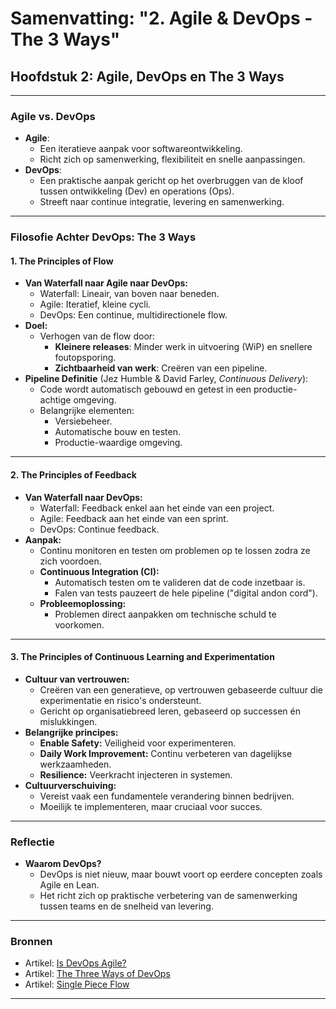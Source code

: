 # Samenvatting: "2. Agile & DevOps - The 3 Ways"

## Hoofdstuk 2: Agile, DevOps en The 3 Ways

---

### Agile vs. DevOps
- **Agile**:
  - Een iteratieve aanpak voor softwareontwikkeling.
  - Richt zich op samenwerking, flexibiliteit en snelle aanpassingen.
- **DevOps**:
  - Een praktische aanpak gericht op het overbruggen van de kloof tussen ontwikkeling (Dev) en operations (Ops).
  - Streeft naar continue integratie, levering en samenwerking.

---

### Filosofie Achter DevOps: The 3 Ways

#### **1. The Principles of Flow**
- **Van Waterfall naar Agile naar DevOps:**
  - Waterfall: Lineair, van boven naar beneden.
  - Agile: Iteratief, kleine cycli.
  - DevOps: Een continue, multidirectionele flow.
- **Doel:**
  - Verhogen van de flow door:
    - **Kleinere releases**: Minder werk in uitvoering (WiP) en snellere foutopsporing.
    - **Zichtbaarheid van werk**: Creëren van een pipeline.
- **Pipeline Definitie** (Jez Humble & David Farley, *Continuous Delivery*):
  - Code wordt automatisch gebouwd en getest in een productie-achtige omgeving.
  - Belangrijke elementen:
    - Versiebeheer.
    - Automatische bouw en testen.
    - Productie-waardige omgeving.

---

#### **2. The Principles of Feedback**
- **Van Waterfall naar DevOps:**
  - Waterfall: Feedback enkel aan het einde van een project.
  - Agile: Feedback aan het einde van een sprint.
  - DevOps: Continue feedback.
- **Aanpak:**
  - Continu monitoren en testen om problemen op te lossen zodra ze zich voordoen.
  - **Continuous Integration (CI):**
    - Automatisch testen om te valideren dat de code inzetbaar is.
    - Falen van tests pauzeert de hele pipeline ("digital andon cord").
  - **Probleemoplossing:**
    - Problemen direct aanpakken om technische schuld te voorkomen.

---

#### **3. The Principles of Continuous Learning and Experimentation**
- **Cultuur van vertrouwen:**
  - Creëren van een generatieve, op vertrouwen gebaseerde cultuur die experimentatie en risico's ondersteunt.
  - Gericht op organisatiebreed leren, gebaseerd op successen én mislukkingen.
- **Belangrijke principes:**
  - **Enable Safety:** Veiligheid voor experimenteren.
  - **Daily Work Improvement:** Continu verbeteren van dagelijkse werkzaamheden.
  - **Resilience:** Veerkracht injecteren in systemen.
- **Cultuurverschuiving:**
  - Vereist vaak een fundamentele verandering binnen bedrijven.
  - Moeilijk te implementeren, maar cruciaal voor succes.

---

### Reflectie
- **Waarom DevOps?**
  - DevOps is niet nieuw, maar bouwt voort op eerdere concepten zoals Agile en Lean.
  - Het richt zich op praktische verbetering van de samenwerking tussen teams en de snelheid van levering.

---

### Bronnen
- Artikel: [Is DevOps Agile?](https://dzone.com/articles/is-devops-agile)
- Artikel: [The Three Ways of DevOps](https://medium.com/devops-cloud-it-career/the-three-ways-of-devops-part-2-of-3-8d473f50d99d)
- Artikel: [Single Piece Flow](https://medium.com/@stefanluyten/single-piece-flow-5d2c2bec845b)

---
